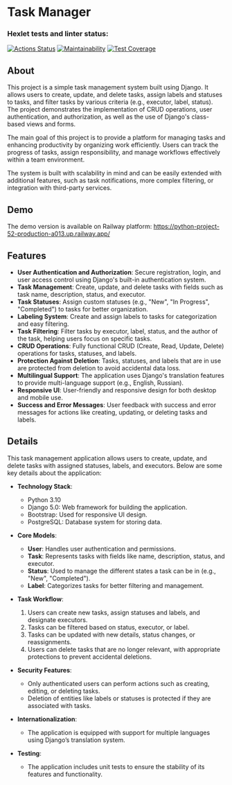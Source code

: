 # Task Manager

### Hexlet tests and linter status:
[![Actions Status](https://github.com/SvamiBog/python-project-52/actions/workflows/hexlet-check.yml/badge.svg)](https://github.com/SvamiBog/python-project-52/actions)
[![Maintainability](https://api.codeclimate.com/v1/badges/2fbf38fc875542473abe/maintainability)](https://codeclimate.com/github/SvamiBog/python-project-52/maintainability)
[![Test Coverage](https://api.codeclimate.com/v1/badges/2fbf38fc875542473abe/test_coverage)](https://codeclimate.com/github/SvamiBog/python-project-52/test_coverage)


## About

This project is a simple task management system built using Django. It allows users to create, update, and delete tasks, assign labels and statuses to tasks, and filter tasks by various criteria (e.g., executor, label, status). The project demonstrates the implementation of CRUD operations, user authentication, and authorization, as well as the use of Django's class-based views and forms.

The main goal of this project is to provide a platform for managing tasks and enhancing productivity by organizing work efficiently. Users can track the progress of tasks, assign responsibility, and manage workflows effectively within a team environment.

The system is built with scalability in mind and can be easily extended with additional features, such as task notifications, more complex filtering, or integration with third-party services.


## Demo

The demo version is available on Railway platform: https://python-project-52-production-a013.up.railway.app/

## Features

- **User Authentication and Authorization**: Secure registration, login, and user access control using Django's built-in authentication system.
- **Task Management**: Create, update, and delete tasks with fields such as task name, description, status, and executor.
- **Task Statuses**: Assign custom statuses (e.g., "New", "In Progress", "Completed") to tasks for better organization.
- **Labeling System**: Create and assign labels to tasks for categorization and easy filtering.
- **Task Filtering**: Filter tasks by executor, label, status, and the author of the task, helping users focus on specific tasks.
- **CRUD Operations**: Fully functional CRUD (Create, Read, Update, Delete) operations for tasks, statuses, and labels.
- **Protection Against Deletion**: Tasks, statuses, and labels that are in use are protected from deletion to avoid accidental data loss.
- **Multilingual Support**: The application uses Django's translation features to provide multi-language support (e.g., English, Russian).
- **Responsive UI**: User-friendly and responsive design for both desktop and mobile use.
- **Success and Error Messages**: User feedback with success and error messages for actions like creating, updating, or deleting tasks and labels.


## Details

This task management application allows users to create, update, and delete tasks with assigned statuses, labels, and executors. Below are some key details about the application:

- **Technology Stack**:
  - Python 3.10
  - Django 5.0: Web framework for building the application.
  - Bootstrap: Used for responsive UI design.
  - PostgreSQL: Database system for storing data.
  
- **Core Models**:
  - **User**: Handles user authentication and permissions.
  - **Task**: Represents tasks with fields like name, description, status, and executor.
  - **Status**: Used to manage the different states a task can be in (e.g., "New", "Completed").
  - **Label**: Categorizes tasks for better filtering and management.

- **Task Workflow**:
  1. Users can create new tasks, assign statuses and labels, and designate executors.
  2. Tasks can be filtered based on status, executor, or label.
  3. Tasks can be updated with new details, status changes, or reassignments.
  4. Users can delete tasks that are no longer relevant, with appropriate protections to prevent accidental deletions.

- **Security Features**:
  - Only authenticated users can perform actions such as creating, editing, or deleting tasks.
  - Deletion of entities like labels or statuses is protected if they are associated with tasks.
  
- **Internationalization**:
  - The application is equipped with support for multiple languages using Django’s translation system.
  
- **Testing**:
  - The application includes unit tests to ensure the stability of its features and functionality.
